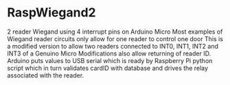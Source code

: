# RaspWiegand2
2 reader Wiegand using 4 interrupt pins on Arduino Micro
Most examples of Wiegand reader circuits only allow for one reader to control one door
This is a modified version to allow two readers connected to INT0, INT1, INT2 and INT3 of a Genuino Micro
Modifications also allow returning of reader ID.
Arduino puts values to USB serial which is ready by Raspberry Pi python script which in turn validates cardID with database and drives the relay associated with the reader.


